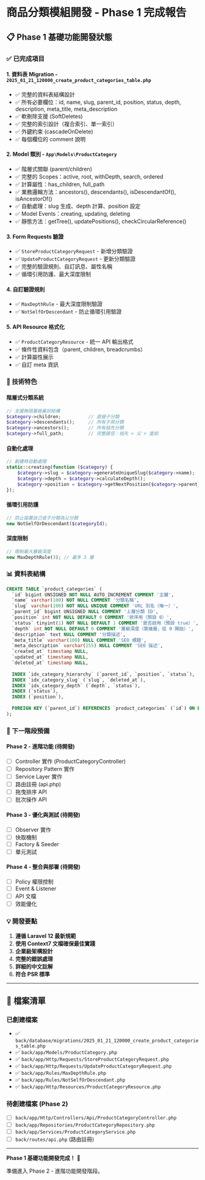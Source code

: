 # 商品分類模組開發 - Phase 1 完成報告

## 📋 Phase 1 基礎功能開發狀態

### ✅ 已完成項目

#### 1. **資料表 Migration** - `2025_01_21_120000_create_product_categories_table.php`
- ✅ 完整的資料表結構設計
- ✅ 所有必要欄位：id, name, slug, parent_id, position, status, depth, description, meta_title, meta_description
- ✅ 軟刪除支援 (SoftDeletes)
- ✅ 完整的索引設計（複合索引、單一索引）
- ✅ 外鍵約束 (cascadeOnDelete)
- ✅ 每個欄位的 comment 說明

#### 2. **Model 類別** - `App\Models\ProductCategory`
- ✅ 階層式關聯 (parent/children)
- ✅ 完整的 Scopes：active, root, withDepth, search, ordered
- ✅ 計算屬性：has_children, full_path
- ✅ 業務邏輯方法：ancestors(), descendants(), isDescendantOf(), isAncestorOf()
- ✅ 自動處理：slug 生成、depth 計算、position 設定
- ✅ Model Events：creating, updating, deleting
- ✅ 靜態方法：getTree(), updatePositions(), checkCircularReference()

#### 3. **Form Requests 驗證**
- ✅ `StoreProductCategoryRequest` - 新增分類驗證
- ✅ `UpdateProductCategoryRequest` - 更新分類驗證
- ✅ 完整的驗證規則、自訂訊息、屬性名稱
- ✅ 循環引用防護、最大深度限制

#### 4. **自訂驗證規則**
- ✅ `MaxDepthRule` - 最大深度限制驗證
- ✅ `NotSelfOrDescendant` - 防止循環引用驗證

#### 5. **API Resource 格式化**
- ✅ `ProductCategoryResource` - 統一 API 輸出格式
- ✅ 條件性資料包含（parent, children, breadcrumbs）
- ✅ 計算屬性展示
- ✅ 自訂 meta 資訊

### 🔧 技術特色

#### 階層式分類系統
```php
// 支援無限層級巢狀結構
$category->children;          // 直接子分類
$category->descendants();     // 所有子孫分類
$category->ancestors();       // 所有祖先分類
$category->full_path;         // 完整路徑：祖先 > 父 > 當前
```

#### 自動化處理
```php
// 創建時自動處理
static::creating(function ($category) {
    $category->slug = $category->generateUniqueSlug($category->name);
    $category->depth = $category->calculateDepth();
    $category->position = $category->getNextPosition($category->parent_id);
});
```

#### 循環引用防護
```php
// 防止設置自己或子分類為父分類
new NotSelfOrDescendant($categoryId);
```

#### 深度限制
```php
// 限制最大層級深度
new MaxDepthRule(3); // 最多 3 層
```

### 📊 資料表結構

```sql
CREATE TABLE `product_categories` (
  `id` bigint UNSIGNED NOT NULL AUTO_INCREMENT COMMENT '主鍵',
  `name` varchar(100) NOT NULL COMMENT '分類名稱',
  `slug` varchar(100) NOT NULL UNIQUE COMMENT 'URL 別名（唯一）',
  `parent_id` bigint UNSIGNED NULL COMMENT '上層分類 ID',
  `position` int NOT NULL DEFAULT 0 COMMENT '排序用（預設 0）',
  `status` tinyint(1) NOT NULL DEFAULT 1 COMMENT '是否啟用（預設 true）',
  `depth` int NOT NULL DEFAULT 0 COMMENT '層級深度（第幾層，從 0 開始）',
  `description` text NULL COMMENT '分類描述',
  `meta_title` varchar(100) NULL COMMENT 'SEO 標題',
  `meta_description` varchar(255) NULL COMMENT 'SEO 描述',
  `created_at` timestamp NULL,
  `updated_at` timestamp NULL,
  `deleted_at` timestamp NULL,
  
  INDEX `idx_category_hierarchy` (`parent_id`, `position`, `status`),
  INDEX `idx_category_slug` (`slug`, `deleted_at`),
  INDEX `idx_category_depth` (`depth`, `status`),
  INDEX (`status`),
  INDEX (`position`),
  
  FOREIGN KEY (`parent_id`) REFERENCES `product_categories` (`id`) ON DELETE CASCADE
);
```

### 🔄 下一階段預備

#### Phase 2 - 進階功能 (待開發)
- [ ] Controller 實作 (ProductCategoryController)
- [ ] Repository Pattern 實作
- [ ] Service Layer 實作
- [ ] 路由註冊 (api.php)
- [ ] 拖曳排序 API
- [ ] 批次操作 API

#### Phase 3 - 優化與測試 (待開發)
- [ ] Observer 實作
- [ ] 快取機制
- [ ] Factory & Seeder
- [ ] 單元測試

#### Phase 4 - 整合與部署 (待開發)
- [ ] Policy 權限控制
- [ ] Event & Listener
- [ ] API 文檔
- [ ] 效能優化

### 💡 開發要點

1. **遵循 Laravel 12 最新規範**
2. **使用 Context7 文檔確保最佳實踐**
3. **企業級架構設計**
4. **完整的錯誤處理**
5. **詳細的中文註解**
6. **符合 PSR 標準**

---

## 📝 檔案清單

### 已創建檔案
- ✅ `back/database/migrations/2025_01_21_120000_create_product_categories_table.php`
- ✅ `back/app/Models/ProductCategory.php`
- ✅ `back/app/Http/Requests/StoreProductCategoryRequest.php`
- ✅ `back/app/Http/Requests/UpdateProductCategoryRequest.php`
- ✅ `back/app/Rules/MaxDepthRule.php`
- ✅ `back/app/Rules/NotSelfOrDescendant.php`
- ✅ `back/app/Http/Resources/ProductCategoryResource.php`

### 待創建檔案 (Phase 2)
- [ ] `back/app/Http/Controllers/Api/ProductCategoryController.php`
- [ ] `back/app/Repositories/ProductCategoryRepository.php`
- [ ] `back/app/Services/ProductCategoryService.php`
- [ ] `back/routes/api.php` (路由註冊)

---

**Phase 1 基礎功能開發完成！** 🎉

準備進入 Phase 2 - 進階功能開發階段。 